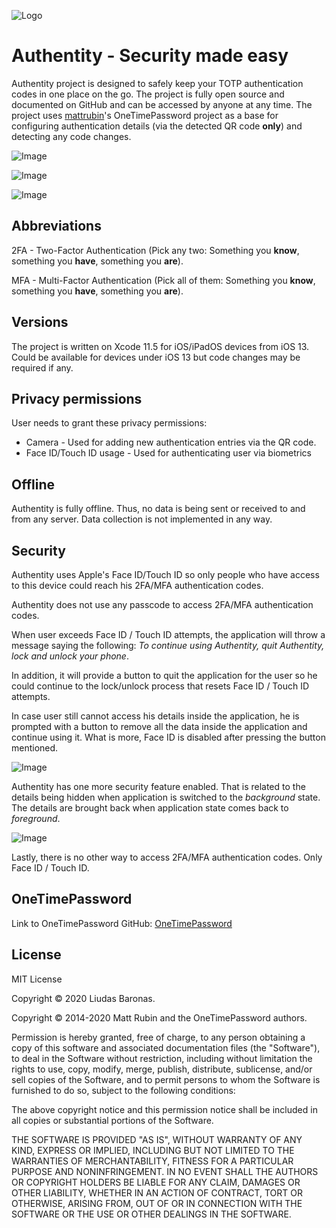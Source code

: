 ![Logo](https://raw.githubusercontent.com/liudasbar/Authentity/master/logo.png)
# Authentity - Security made easy

Authentity project is designed to safely keep your TOTP authentication codes in one place on the go. The project is fully open source and documented on GitHub and can be accessed by anyone at any time. The project uses [mattrubin](https://github.com/mattrubin/OneTimePassword)'s  OneTimePassword project as a base for configuring authentication details (via the detected QR code __only__) and detecting any code changes.

![Image](https://raw.githubusercontent.com/liudasbar/Authentity/master/IMG_9553.PNG)

![Image](https://raw.githubusercontent.com/liudasbar/Authentity/master/IMG_9556.jpg)

![Image](https://github.com/liudasbar/Authentity/raw/master/IMG_9557.PNG)

## Abbreviations

2FA - Two-Factor Authentication (Pick any two: Something you __know__, something you __have__, something you __are__).

MFA - Multi-Factor Authentication (Pick all of them: Something you __know__, something you __have__, something you __are__).

## Versions

The project is written on Xcode 11.5 for iOS/iPadOS devices from iOS 13. Could be available for devices under iOS 13 but code changes may be required if any.

## Privacy permissions

User needs to grant these privacy permissions:
* Camera - Used for adding new authentication entries via the QR code.
* Face ID/Touch ID usage - Used for authenticating user via biometrics

## Offline

Authentity is fully offline. Thus, no data is being sent or received to and from any server. Data collection is not implemented in any way.

## Security

Authentity uses Apple's Face ID/Touch ID so only people who have access to this device could reach his 2FA/MFA authentication codes.

Authentity does not use any passcode to access 2FA/MFA authentication codes.

When user exceeds Face ID / Touch ID attempts, the application will throw a message saying the following:
*To continue using Authentity, quit Authentity, lock and unlock your phone*.

In addition, it will provide a button to quit the application for the user so he could continue to the lock/unlock process that resets Face ID / Touch ID attempts.

In case user still cannot access his details inside the application, he is prompted with a button to remove all the data inside the application and continue using it. What is more, Face ID is disabled after pressing the button mentioned.

![Image](https://github.com/liudasbar/Authentity/raw/master/IMG_9554.jpg)

Authentity has one more security feature enabled. That is related to the details being hidden when application is switched to the *background* state. The details are brought back when application state comes back to *foreground*.

![Image](https://raw.githubusercontent.com/liudasbar/Authentity/master/IMG_9562.PNG)

Lastly, there is no other way to access 2FA/MFA authentication codes. Only Face ID / Touch ID.

## OneTimePassword

Link to OneTimePassword GitHub: [OneTimePassword](https://github.com/mattrubin/OneTimePassword)

## License

MIT License

Copyright © 2020 Liudas Baronas.

Copyright © 2014-2020 Matt Rubin and the OneTimePassword authors.

Permission is hereby granted, free of charge, to any person obtaining a copy
of this software and associated documentation files (the "Software"), to deal
in the Software without restriction, including without limitation the rights
to use, copy, modify, merge, publish, distribute, sublicense, and/or sell
copies of the Software, and to permit persons to whom the Software is
furnished to do so, subject to the following conditions:

The above copyright notice and this permission notice shall be included in all
copies or substantial portions of the Software.

THE SOFTWARE IS PROVIDED "AS IS", WITHOUT WARRANTY OF ANY KIND, EXPRESS OR
IMPLIED, INCLUDING BUT NOT LIMITED TO THE WARRANTIES OF MERCHANTABILITY,
FITNESS FOR A PARTICULAR PURPOSE AND NONINFRINGEMENT. IN NO EVENT SHALL THE
AUTHORS OR COPYRIGHT HOLDERS BE LIABLE FOR ANY CLAIM, DAMAGES OR OTHER
LIABILITY, WHETHER IN AN ACTION OF CONTRACT, TORT OR OTHERWISE, ARISING FROM,
OUT OF OR IN CONNECTION WITH THE SOFTWARE OR THE USE OR OTHER DEALINGS IN THE
SOFTWARE.
